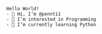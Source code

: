 	Hello World!
	- 👋 Hi, I’m @pennti1
	- 👀 I’m interested in Programming
	- 🌱 I’m currently learning Python


<!---
pennti1/pennti1 is a ✨ special ✨ repository because its `README.md` (this file) appears on your GitHub profile.
You can click the Preview link to take a look at your changes.
--->
